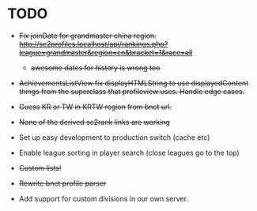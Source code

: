 # TODO

- <s>Fix joinDate for grandmaster china region. http://sc2profiles.localhost/api/rankings.php?league=grandmaster&region=cn&bracket=1&race=all</s>
  - <s>awesome dates for history is wrong too</s>

- <s>AchievementsListView fix displayHTMLString to use displayedContent things from the superclass that profileview uses. Handle edge cases.</s>

- <s>Guess KR or TW in KRTW region from bnet url.</s>

- <s>None of the derived sc2rank links are working</s>

- Set up easy development to production switch (cache etc)

- Enable league sorting in player search (close leagues go to the top)

- <s>Custom lists!</s>

- <s>Rewrite bnet profile parser</s>

- Add support for custom divisions in our own server.